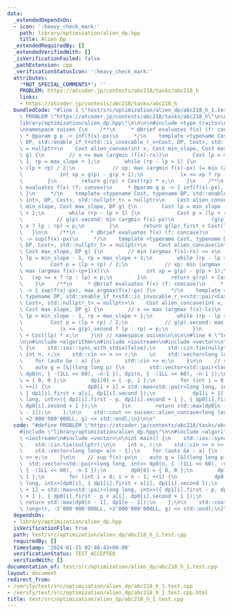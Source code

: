 ```yaml
---
data:
  _extendedDependsOn:
  - icon: ':heavy_check_mark:'
    path: library/optimization/alien_dp.hpp
    title: Alien Dp
  _extendedRequiredBy: []
  _extendedVerifiedWith: []
  _isVerificationFailed: false
  _pathExtension: cpp
  _verificationStatusIcon: ':heavy_check_mark:'
  attributes:
    '*NOT_SPECIAL_COMMENTS*': ''
    PROBLEM: https://atcoder.jp/contests/abc218/tasks/abc218_h
    links:
    - https://atcoder.jp/contests/abc218/tasks/abc218_h
  bundledCode: "#line 1 \"test/src/optimization/alien_dp/abc218_h_1.test.cpp\"\n#define\
    \ PROBLEM \"https://atcoder.jp/contests/abc218/tasks/abc218_h\"\n\n#line 1 \"\
    library/optimization/alien_dp.hpp\"\n\n\n\n#include <type_traits>\n#include <utility>\n\
    \nnamespace suisen {\n    /**\n     * @brief evaluates f(x) (f: convex)\n    \
    \ * @param g p -> inf(f(x)-px)\n     */\n    template <typename Cost, typename\
    \ DP, std::enable_if_t<std::is_invocable_r_v<Cost, DP, Cost>, std::nullptr_t>\
    \ = nullptr>\n    Cost alien_convex(int x, Cost min_slope, Cost max_slope, DP\
    \ g) {\n        // x <= max (argmin (f(x)-rx))\n        Cost lp = min_slope -\
    \ 1, rp = max_slope + 1;\n        while (rp - lp > 1) {\n            Cost p =\
    \ (lp + rp) / 2;\n            // xp: max (argmin f(x)-px) (= min (argmin f(x)-(p+1)x))\n\
    \            int xp = g(p) - g(p + 1);\n            (x <= xp ? rp : lp) = p;\n\
    \        }\n        return g(rp) + Cost(rp) * x;\n    }\n    /**\n     * @brief\
    \ evaluates f(x) (f: convex)\n     * @param g p -> { inf(f(x)-px), min argmin(f(x)-px)\
    \ }\n     */\n    template <typename Cost, typename DP, std::enable_if_t<std::is_invocable_r_v<std::pair<Cost,\
    \ int>, DP, Cost>, std::nullptr_t> = nullptr>\n    Cost alien_convex(int x, Cost\
    \ min_slope, Cost max_slope, DP g) {\n        Cost lp = min_slope - 1, rp = max_slope\
    \ + 1;\n        while (rp - lp > 1) {\n            Cost p = (lp + rp) / 2;\n \
    \           // g(p).second: min (argmin f(x)-px)\n            (g(p).second <=\
    \ x ? lp : rp) = p;\n        }\n        return g(lp).first + Cost(lp) * x;\n \
    \   }\n\n    /**\n     * @brief evaluates f(x) (f: concave)\n     * @param g p\
    \ -> sup(f(x)-px)\n     */\n    template <typename Cost, typename DP, std::enable_if_t<std::is_invocable_r_v<Cost,\
    \ DP, Cost>, std::nullptr_t> = nullptr>\n    Cost alien_concave(int x, Cost min_slope,\
    \ Cost max_slope, DP g) {\n        // min (argmax f(x)-rx) <= x\n        Cost\
    \ lp = min_slope - 1, rp = max_slope + 1;\n        while (rp - lp > 1) {\n   \
    \         Cost p = (lp + rp) / 2;\n            // xp: min (argmax f(x)-px) (=\
    \ max (argmax f(x)-(p+1)x))\n            int xp = g(p) - g(p + 1);\n         \
    \   (xp <= x ? rp : lp) = p;\n        }\n        return g(rp) + Cost(rp) * x;\n\
    \    }\n    /**\n     * @brief evaluates f(x) (f: concave)\n     * @param g p\
    \ -> { sup(f(x)-px), max argmax(f(x)-px) }\n     */\n    template <typename Cost,\
    \ typename DP, std::enable_if_t<std::is_invocable_r_v<std::pair<Cost, int>, DP,\
    \ Cost>, std::nullptr_t> = nullptr>\n    Cost alien_concave(int x, Cost min_slope,\
    \ Cost max_slope, DP g) {\n        // x <= max (argmax f(x)-lx)\n        Cost\
    \ lp = min_slope - 1, rp = max_slope + 1;\n        while (rp - lp > 1) {\n   \
    \         Cost p = (lp + rp) / 2;\n            // g(p).second: max (argmax f(x)-px)\n\
    \            (x <= g(p).second ? lp : rp) = p;\n        }\n        return g(lp).first\
    \ + Cost(lp) * x;\n    }\n} // namespace suisen\n\n\n\n#line 4 \"test/src/optimization/alien_dp/abc218_h_1.test.cpp\"\
    \n\n#include <algorithm>\n#include <iostream>\n#include <vector>\n\nint main()\
    \ {\n    std::ios::sync_with_stdio(false);\n    std::cin.tie(nullptr);\n\n   \
    \ int n, r;\n    std::cin >> n >> r;\n    \n    std::vector<long long> a(n - 1);\n\
    \    for (auto &e : a) {\n        std::cin >> e;\n    }\n\n    // sup f(x)-px\n\
    \    auto g = [&](long long p) {\n        std::vector<std::pair<long long, int>>\
    \ dp0(n, { -(1LL << 60), -n-1 }), dp1(n, { -(1LL << 60), -n-1 });\n        dp0[0]\
    \ = { 0, 0 };\n        dp1[0] = { -p, 1 };\n        for (int i = 0; i < n - 1;\
    \ ++i) {\n            dp0[i + 1] = std::max<std::pair<long long, int>>(dp0[i],\
    \ { dp1[i].first + a[i], dp1[i].second });\n            dp1[i + 1] = std::max<std::pair<long\
    \ long, int>>({ dp1[i].first - p, dp1[i].second + 1 }, { dp0[i].first - p + a[i],\
    \ dp0[i].second + 1 });\n        }\n        return std::max(dp0[n - 1], dp1[n\
    \ - 1]);\n    };\n\n    std::cout << suisen::alien_concave<long long>(r, -2'000'000'000LL,\
    \ +2'000'000'000LL, g) << std::endl;\n}\n\n"
  code: "#define PROBLEM \"https://atcoder.jp/contests/abc218/tasks/abc218_h\"\n\n\
    #include \"library/optimization/alien_dp.hpp\"\n\n#include <algorithm>\n#include\
    \ <iostream>\n#include <vector>\n\nint main() {\n    std::ios::sync_with_stdio(false);\n\
    \    std::cin.tie(nullptr);\n\n    int n, r;\n    std::cin >> n >> r;\n    \n\
    \    std::vector<long long> a(n - 1);\n    for (auto &e : a) {\n        std::cin\
    \ >> e;\n    }\n\n    // sup f(x)-px\n    auto g = [&](long long p) {\n      \
    \  std::vector<std::pair<long long, int>> dp0(n, { -(1LL << 60), -n-1 }), dp1(n,\
    \ { -(1LL << 60), -n-1 });\n        dp0[0] = { 0, 0 };\n        dp1[0] = { -p,\
    \ 1 };\n        for (int i = 0; i < n - 1; ++i) {\n            dp0[i + 1] = std::max<std::pair<long\
    \ long, int>>(dp0[i], { dp1[i].first + a[i], dp1[i].second });\n            dp1[i\
    \ + 1] = std::max<std::pair<long long, int>>({ dp1[i].first - p, dp1[i].second\
    \ + 1 }, { dp0[i].first - p + a[i], dp0[i].second + 1 });\n        }\n       \
    \ return std::max(dp0[n - 1], dp1[n - 1]);\n    };\n\n    std::cout << suisen::alien_concave<long\
    \ long>(r, -2'000'000'000LL, +2'000'000'000LL, g) << std::endl;\n}\n\n"
  dependsOn:
  - library/optimization/alien_dp.hpp
  isVerificationFile: true
  path: test/src/optimization/alien_dp/abc218_h_1.test.cpp
  requiredBy: []
  timestamp: '2024-01-31 02:46:42+09:00'
  verificationStatus: TEST_ACCEPTED
  verifiedWith: []
documentation_of: test/src/optimization/alien_dp/abc218_h_1.test.cpp
layout: document
redirect_from:
- /verify/test/src/optimization/alien_dp/abc218_h_1.test.cpp
- /verify/test/src/optimization/alien_dp/abc218_h_1.test.cpp.html
title: test/src/optimization/alien_dp/abc218_h_1.test.cpp
---
```

